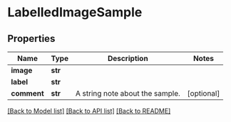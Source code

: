 # LabelledImageSample

## Properties
Name | Type | Description | Notes
------------ | ------------- | ------------- | -------------
**image** | **str** |  | 
**label** | **str** |  | 
**comment** | **str** | A string note about the sample. | [optional] 

[[Back to Model list]](../README.md#documentation-for-models) [[Back to API list]](../README.md#documentation-for-api-endpoints) [[Back to README]](../README.md)


